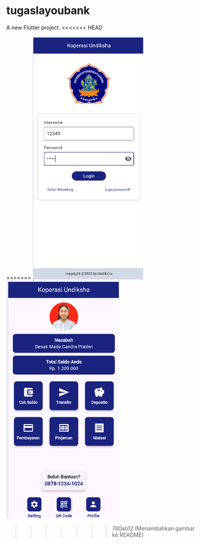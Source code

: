 # tugaslayoubank

A new Flutter project.
<<<<<<< HEAD

=======
![alt text](<Screenshot 2025-03-23 201854.png>)
![alt text](<Screenshot 2025-03-23 234808.png>)

> > > > > > > 760ab12 (Menambahkan gambar ke README)
